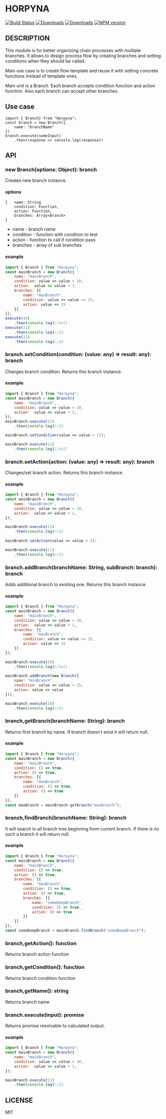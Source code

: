 # HORPYNA
[![Build Status](https://travis-ci.org/uhlryk/horpyna.svg)](https://travis-ci.org/uhlryk/horpyna)
[![Downloads](https://img.shields.io/npm/dt/horpyna.svg)](https://www.npmjs.com/package/horpyna)
[![Downloads](https://img.shields.io/npm/dm/horpyna.svg)](https://www.npmjs.com/package/horpyna)
[![NPM version](https://img.shields.io/npm/v/horpyna.svg)](https://www.npmjs.com/package/horpyna)

## DESCRIPTION

This module is for better organizing chain processes with multiple branches.
It allows to design process flow by creating branches and setting conditions when 
they should be called. 

Main use case is to create flow template and reuse it with setting concrete functions instead of template ones.

Main unit is a Branch. Each branch accepts condition function and action function. 
Also each branch can accept other branches. 

## Use case

```
import { Branch} from "Horpyna";
const branch = new Branch({
    name: "branchName"
})
branch.execute(someInput)
    .then(response => console.log(response))
```

## API


### new Branch(options: Object): branch

Creates new branch instance.

#### options

```
{   name: String
    condition: Function,
    action: Function,
    branches: Array<Branch>
}
```

 * name - branch name
 * condition - function with condition to test
 * action - function to call if condition pass
 * branches - array of sub branches
 
#### example

```javascript
import { Branch } from "Horpyna";
const mainBranch = new Branch({ 
    name: "mainBranch",
    condition: value => value > 10, 
    action:  value => value + 1,
    branches: [{
        name: "maxBranch",
        condition: value => value >= 15,
        action: value => 15
    }]
});
execute(10)
    .then(console.log)//null
execute(11)
    .then(console.log)//12
execute(15)
    .then(console.log)//15
```

### branch.setCondition(condition: (value: any) => result: any): branch

Changes branch condition. Returns this branch instance.

#### example
```javascript
import { Branch } from "Horpyna";
const mainBranch = new Branch({ 
    name: "mainBranch",
    condition: value => value > 10, 
    action:  value => value + 1,
});
mainBranch.execute(11)
    .then(console.log)//12

mainBranch.setCondition(value => value > 11);

mainBranch.execute(11)
    .then(console.log)//null
```

### branch.setAction(action: (value: any) => result: any): branch

Changes/set branch action. Returns this branch instance.

#### example
```javascript
import { Branch } from "Horpyna";
const mainBranch = new Branch({ 
    name: "mainBranch",
    condition: value => value > 10, 
    action:  value => value + 1,
});

mainBranch.execute(11)
    .then(console.log)//12
    
mainBranch.setAction(value => value + 2);

mainBranch.execute(11)
    .then(console.log)//13
```

### branch.addBranch(branchName: String, subBranch: branch): branch

Adds additional branch to existing one. Returns this branch instance. 

#### example
```javascript
import { Branch } from "Horpyna";
const mainBranch = new Branch({ 
    name: "mainBranch",
    condition: value => value > 10, 
    action:  value => value + 1,
    branches: [{
        name: "maxBranch",
        condition: value => value >= 15,
        action: value => 15
    }]
});

mainBranch.execute(10)
    .then(console.log)//null
    
mainBranch.addBranch(new Branch({
    name: "minBranch",
    condition: value => value < 15,
    action: value => value
}));

mainBranch.execute(10)
    .then(console.log)//11
```

### branch,getBranch(branchName: String): branch

Returns first branch by name. If branch doesn't exist it will return null.

#### example
```javascript
import { Branch } from "Horpyna";
const mainBranch = new Branch({ 
    name: "mainBranch",
    condition: () => true,
    action: () => true,
    branches: [{
        name: "maxBranch",
        condition: () => true,
        action: () => true
    }]
});
const maxBranch = mainBranch.getBranch("maxBranch");
```

### branch,findBranch(branchName: String): branch

It will search in all branch tree beginning from current branch. If there is no such a branch it will return null.

#### example
```javascript
import { Branch } from "Horpyna";
const mainBranch = new Branch({ 
    name: "mainBranch",
    condition: () => true,
    action: () => true,
    branches: [{
        name: "maxBranch",
        condition: () => true,
        action: () => true,
        branches: [{
            name: "someDeepBranch",
            condition: () => true,
            action: () => true
        }]
    }]
});
const someDeepBranch = mainBranch.findBranch("someDeepBranch");
```
### branch,getAction(): function

Returns branch action function

### branch,getCondition(): function

Returns branch condition function

### branch,getName(): string

Returns branch name

### branch.execute(input): promise

Returns promise resolvable to calculated output.

#### example
```javascript
import { Branch } from "Horpyna";
const mainBranch = new Branch({ 
    name: "mainBranch",
    condition: value => value > 10, 
    action:  value => value + 1,
});

mainBranch.execute(11)
    .then(console.log)//12
```

## LICENSE

MIT



